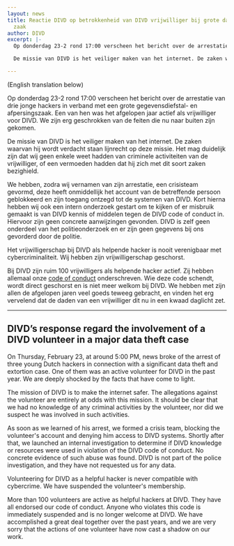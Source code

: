 ```yaml
---
layout: news
title: Reactie DIVD op betrokkenheid van DIVD vrijwilliger bij grote datadiefstal
  zaak
author: DIVD
excerpt: |-
  Op donderdag 23-2 rond 17:00 verscheen het bericht over de arrestatie van drie jonge hackers in verband met een grote gegevensdiefstal- en afpersingszaak. Een van hen was het afgelopen jaar actief als vrijwilliger voor DIVD. We zijn erg geschrokken van de feiten die nu naar buiten zijn gekomen.

  De missie van DIVD is het veiliger maken van het internet. De zaken waarvan hij wordt verdacht staan lijnrecht op deze missie. Het mag duidelijk zijn dat wij geen enkele weet hadden van criminele activiteiten van de vrijwilliger, of een vermoeden hadden dat hij zich met dit soort zaken bezighield.

---
```

(English translation below)  
  
Op donderdag 23-2 rond 17:00 verscheen het bericht over de arrestatie van drie jonge hackers in verband met een grote gegevensdiefstal- en afpersingszaak. Een van hen was het afgelopen jaar actief als vrijwilliger voor DIVD. We zijn erg geschrokken van de feiten die nu naar buiten zijn gekomen.

De missie van DIVD is het veiliger maken van het internet. De zaken waarvan hij wordt verdacht staan lijnrecht op deze missie. Het mag duidelijk zijn dat wij geen enkele weet hadden van criminele activiteiten van de vrijwilliger, of een vermoeden hadden dat hij zich met dit soort zaken bezighield.

We hebben, zodra wij vernamen van zijn arrestatie, een crisisteam gevormd, deze heeft onmiddellijk het account van de betreffende persoon geblokkeerd en zijn toegang ontzegd tot de systemen van DIVD. Kort hierna hebben wij ook een intern onderzoek gestart om te kijken of er misbruik gemaakt is van DIVD kennis of middelen tegen de DIVD code of conduct in. Hiervoor zijn geen concrete aanwijzingen gevonden. DIVD is zelf geen onderdeel van het politieonderzoek en er zijn geen gegevens bij ons gevorderd door de politie.

Het vrijwilligerschap bij DIVD als helpende hacker is nooit verenigbaar met cybercriminaliteit. Wij hebben zijn vrijwilligerschap geschorst.

Bij DIVD zijn ruim 100 vrijwilligers als helpende hacker actief. Zij hebben allemaal onze [code of conduct](https://www.divd.nl/code/) onderschreven. Wie deze code schendt, wordt direct geschorst en is niet meer welkom bij DIVD. We hebben met zijn allen de afgelopen jaren veel goeds teweeg gebracht, en vinden het erg vervelend dat de daden van een vrijwilliger dit nu in een kwaad daglicht zet.

***

## DIVD’s response regard the involvement of a DIVD volunteer in a major data theft case

On Thursday, February 23, at around 5:00 PM, news broke of the arrest of three young Dutch hackers in connection with a significant data theft and extortion case. One of them was an active volunteer for DIVD in the past year. We are deeply shocked by the facts that have come to light.

The mission of DIVD is to make the internet safer. The allegations against the volunteer are entirely at odds with this mission. It should be clear that we had no knowledge of any criminal activities by the volunteer, nor did we suspect he was involved in such activities.

As soon as we learned of his arrest, we formed a crisis team, blocking the volunteer's account and denying him access to DIVD systems. Shortly after that, we launched an internal investigation to determine if DIVD knowledge or resources were used in violation of the DIVD code of conduct. No concrete evidence of such abuse was found. DIVD is not part of the police investigation, and they have not requested us for any data.

Volunteering for DIVD as a helpful hacker is never compatible with cybercrime. We have suspended the volunteer's membership.

More than 100 volunteers are active as helpful hackers at DIVD. They have all endorsed our code of conduct. Anyone who violates this code is immediately suspended and is no longer welcome at DIVD. We have accomplished a great deal together over the past years, and we are very sorry that the actions of one volunteer have now cast a shadow on our work.